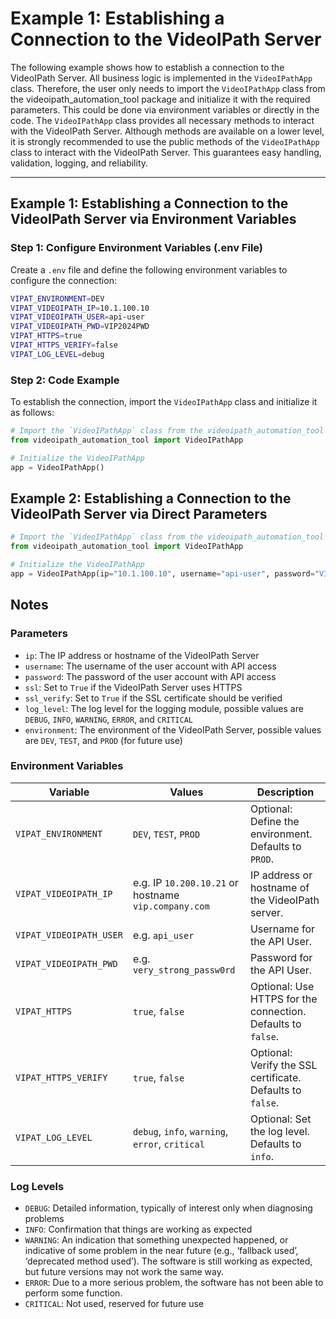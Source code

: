 # Example 1: Establishing a Connection to the VideoIPath Server

The following example shows how to establish a connection to the VideoIPath Server. All business logic is implemented in the `VideoIPathApp` class. Therefore, the user only needs to import the `VideoIPathApp` class from the videoipath_automation_tool package and initialize it with the required parameters. This could be done via environment variables or directly in the code. The `VideoIPathApp` class provides all necessary methods to interact with the VideoIPath Server. Although methods are available on a lower level, it is strongly recommended to use the public methods of the `VideoIPathApp` class to interact with the VideoIPath Server. This guarantees easy handling, validation, logging, and reliability.


---

## Example 1: Establishing a Connection to the VideoIPath Server via Environment Variables

### Step 1: Configure Environment Variables (.env File)
Create a `.env` file and define the following environment variables to configure the connection:

```bash
VIPAT_ENVIRONMENT=DEV
VIPAT_VIDEOIPATH_IP=10.1.100.10
VIPAT_VIDEOIPATH_USER=api-user
VIPAT_VIDEOIPATH_PWD=VIP2024PWD
VIPAT_HTTPS=true
VIPAT_HTTPS_VERIFY=false
VIPAT_LOG_LEVEL=debug
```

### Step 2: Code Example
To establish the connection, import the `VideoIPathApp` class and initialize it as follows:

```python
# Import the `VideoIPathApp` class from the videoipath_automation_tool package
from videoipath_automation_tool import VideoIPathApp

# Initialize the VideoIPathApp
app = VideoIPathApp()
```

## Example 2: Establishing a Connection to the VideoIPath Server via Direct Parameters
```python
# Import the `VideoIPathApp` class from the videoipath_automation_tool package
from videoipath_automation_tool import VideoIPathApp

# Initialize the VideoIPathApp
app = VideoIPathApp(ip="10.1.100.10", username="api-user", password="VIP2024PWD", ssl=True, ssl_verify=False, log_level="DEBUG")
```

## Notes 

### Parameters
- `ip`: The IP address or hostname of the VideoIPath Server
- `username`: The username of the user account with API access
- `password`: The password of the user account with API access
- `ssl`: Set to `True` if the VideoIPath Server uses HTTPS
- `ssl_verify`: Set to `True` if the SSL certificate should be verified
- `log_level`: The log level for the logging module, possible values are `DEBUG`, `INFO`, `WARNING`, `ERROR`, and `CRITICAL`
- `environment`: The environment of the VideoIPath Server, possible values are `DEV`, `TEST`, and `PROD` (for future use)

### Environment Variables

| Variable        | Values                                          | Description                                      |
|-----------------|-------------------------------------------------|--------------------------------------------------|
| `VIPAT_ENVIRONMENT`   | `DEV`, `TEST`, `PROD`                          | Optional: Define the environment. Defaults to `PROD`. |
| `VIPAT_VIDEOIPATH_IP` | e.g. IP `10.200.10.21` or hostname `vip.company.com` | IP address or hostname of the VideoIPath server. |
| `VIPAT_VIDEOIPATH_USER` | e.g. `api_user`                               | Username for the API User.                      |
| `VIPAT_VIDEOIPATH_PWD` | e.g. `very_strong_passw0rd`                    | Password for the API User.                      |
| `VIPAT_HTTPS`         | `true`, `false`                                | Optional: Use HTTPS for the connection. Defaults to `false`. |
| `VIPAT_HTTPS_VERIFY`  | `true`, `false`                                | Optional: Verify the SSL certificate. Defaults to `false`. |
| `VIPAT_LOG_LEVEL`     | `debug`, `info`, `warning`, `error`, `critical` | Optional: Set the log level. Defaults to `info`. |

### Log Levels
- `DEBUG`: Detailed information, typically of interest only when diagnosing problems
- `INFO`: Confirmation that things are working as expected
- `WARNING`: An indication that something unexpected happened, or indicative of some problem in the near future (e.g., ‘fallback used’, ‘deprecated method used’). The software is still working as expected, but future versions may not work the same way.
- `ERROR`: Due to a more serious problem, the software has not been able to perform some function.
- `CRITICAL`: Not used, reserved for future use